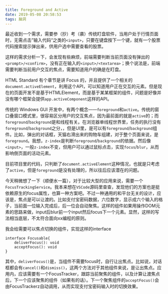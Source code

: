 ```yaml
---
title: Foreground and Active
date: 2019-05-08 20:58:53
tags: 脑洞
---
```


最近收到一个需求，需要参（抄）考（袭）传统盯盘软件，当用户处于行情页面时，无需点击”输入代码“之类的`<input>`，只要在键盘按下一个键，就有一个股票代码搜索提示弹出来，供用户选中需要查看的股票。

这样的需求分析一下，会发现有些麻烦，前端需要判断当前页面没有弹出的`<prompt>/<confirm>`，没有正在输入的`<input>/<textarea>`；换个说法是，前端需要判断当前用户交互的焦点，需要知道用户的确是在盯盘。

HTML Standard 有个章节是讲 Focus 的，并且提供了一个相关的`document.activeElement`，利用这个API，可以知道用户正在交互的元素。但是现在的页面开发不是基于HTMLElement，而是基于某某框架的组件，问题是好像并没有哪个框架会提供`app.activeComponent`这样的API。

传统的 Windows GUI 开发中，有两个概念——`foreground`和`active`。传统的窗口叠窗口模式里，很容易区分用户的交互焦点，因为最前面的就是`active`的；而`foreground`/`background`是和线程有关。在浏览器单线程世界里，任务的执行没有`foreground`/`background`之分，，但是UI里，是可以有`foreground`/`background`组件。比如，弹出的对话框，天猫右滑出来的购物车组建，对于整个页面来说，是`foreground`。我想，`z-index`是判断`foreground`/`background`的依据。然后像`<input>`，一般`z-index`不变，但用户可以通过鼠标点击，实现`focus`/`blur`，从而影响倒页面的活动元素。

目前项目里的代码，只判断了`document.activeElement`这种情况，也就是只考虑了`active`，但是`foreground`是没有处理的，所以往后应该潜在的问题。

今天稍微想了一下（顺便水一篇），对于比较大型的应用来说，需要一个`FocusTrackingService`。我本来想在`VSCode`源码里查查，发现他们的方案也是挺依赖原生的focus属性，也算一种方案吧。不过一种通用的和平台无关的设计，应该是，焦点是可以让渡的。比如支付宝密码数据，六位数字，显示成六个输入的格子，当前面一位输入完成后，后一位会自动聚焦。这样的组件如果用操作DOM元素的思路来做，input后blur前一个input然后focus下一个元素。显然，这样的写法相当底层，不太符合面向xx编程的原则。

我会给需要可以焦点切换的组件，实现这样的interface
```
interface Focusable{
    deliverFocus(): void
    acceptFocus(): void
}
```
其中，`deliverFocus()`是，当组件不需要focus时，自行让出焦点。比如说，对话框都会有`cancel()`和`dismiss()`，这两个方法对于其他组件来说，是让出焦点。应用内，应该需要有一个FocusTracker，跟踪当前聚焦的组件，以及计算让渡焦点后，下一个应该聚焦的组件（如果有的话）。下一个聚焦组件的`acceptFocus()`会由FocusTrackerz自动调用，从而实现支付宝密码输入时的切换效果。